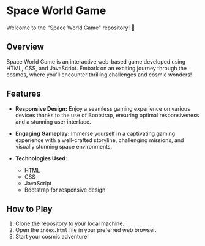 # Space World Game

Welcome to the "Space World Game" repository! 🚀

## Overview

Space World Game is an interactive web-based game developed using HTML, CSS, and JavaScript. Embark on an exciting journey through the cosmos, where you'll encounter thrilling challenges and cosmic wonders!

## Features

- **Responsive Design:** Enjoy a seamless gaming experience on various devices thanks to the use of Bootstrap, ensuring optimal responsiveness and a stunning user interface.

- **Engaging Gameplay:** Immerse yourself in a captivating gaming experience with a well-crafted storyline, challenging missions, and visually stunning space environments.

- **Technologies Used:**
  - HTML
  - CSS
  - JavaScript
  - Bootstrap for responsive design

## How to Play

1. Clone the repository to your local machine.
2. Open the `index.html` file in your preferred web browser.
3. Start your cosmic adventure!

